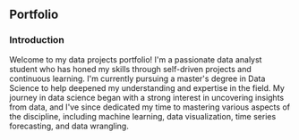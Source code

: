 ##  Portfolio

### Introduction

Welcome to my data projects portfolio! I'm a passionate data analyst student who has honed my skills through self-driven projects and continuous learning. I'm currently pursuing a master's degree in Data Science to help deepened my understanding and expertise in the field. My journey in data science began with a strong interest in uncovering insights from data, and I've since dedicated my time to mastering various aspects of the discipline, including machine learning, data visualization, time series forecasting, and data wrangling.
